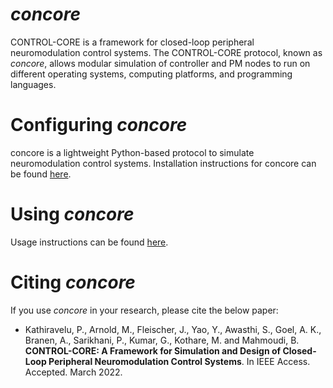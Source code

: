 # _concore_
CONTROL-CORE is a framework for closed-loop peripheral neuromodulation control systems. The CONTROL-CORE protocol, known as _concore_, allows modular simulation of controller and PM nodes to run on different operating systems, computing platforms, and programming languages. 


# Configuring _concore_

concore is a lightweight Python-based protocol to simulate neuromodulation control systems. Installation instructions for concore can be found [here](https://control-core.readthedocs.io/en/latest/installation.html).


# Using _concore_

Usage instructions can be found [here](https://control-core.readthedocs.io/en/latest/usage.html).


# Citing _concore_

If you use _concore_ in your research, please cite the below paper:

* Kathiravelu, P., Arnold, M., Fleischer, J., Yao, Y., Awasthi, S., Goel, A. K., Branen, A., Sarikhani, P., Kumar, G., Kothare, M. and Mahmoudi, B. **CONTROL-CORE: A Framework for Simulation and Design of Closed-Loop Peripheral Neuromodulation Control Systems**. In IEEE Access. Accepted. March 2022. 
